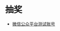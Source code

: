 # 抽奖

- [微信公众平台测试账号](https://mp.weixin.qq.com/debug/cgi-bin/sandboxinfo?action=showinfo&t=sandbox/index)
